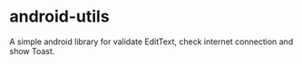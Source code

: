 # android-utils
A simple android library for validate EditText, check internet connection and show Toast.


